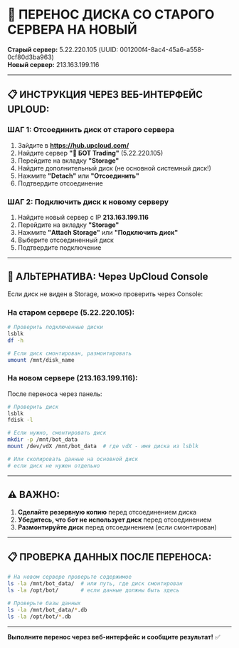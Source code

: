 # 🔄 ПЕРЕНОС ДИСКА СО СТАРОГО СЕРВЕРА НА НОВЫЙ

**Старый сервер:** 5.22.220.105 (UUID: 001200f4-8ac4-45a6-a558-0cf80d3ba963)  
**Новый сервер:** 213.163.199.116

---

## 📋 ИНСТРУКЦИЯ ЧЕРЕЗ ВЕБ-ИНТЕРФЕЙС UPLOUD:

### **ШАГ 1: Отсоединить диск от старого сервера**

1. Зайдите в **https://hub.upcloud.com/**
2. Найдите сервер **"🚀 БОТ Trading"** (5.22.220.105)
3. Перейдите на вкладку **"Storage"**
4. Найдите дополнительный диск (не основной системный диск!)
5. Нажмите **"Detach"** или **"Отсоединить"**
6. Подтвердите отсоединение

### **ШАГ 2: Подключить диск к новому серверу**

1. Найдите новый сервер с IP **213.163.199.116**
2. Перейдите на вкладку **"Storage"**
3. Нажмите **"Attach Storage"** или **"Подключить диск"**
4. Выберите отсоединенный диск
5. Подтвердите подключение

---

## 🔧 АЛЬТЕРНАТИВА: Через UpCloud Console

Если диск не виден в Storage, можно проверить через Console:

### **На старом сервере (5.22.220.105):**

```bash
# Проверить подключенные диски
lsblk
df -h

# Если диск смонтирован, размонтировать
umount /mnt/disk_name
```

### **На новом сервере (213.163.199.116):**

После переноса через панель:

```bash
# Проверить диск
lsblk
fdisk -l

# Если нужно, смонтировать диск
mkdir -p /mnt/bot_data
mount /dev/vdX /mnt/bot_data  # где vdX - имя диска из lsblk

# Или скопировать данные на основной диск
# если диск не нужен отдельно
```

---

## ⚠️ ВАЖНО:

1. **Сделайте резервную копию** перед отсоединением диска
2. **Убедитесь, что бот не использует диск** перед отсоединением
3. **Размонтируйте диск** перед отсоединением (если смонтирован)

---

## 📋 ПРОВЕРКА ДАННЫХ ПОСЛЕ ПЕРЕНОСА:

```bash
# На новом сервере проверьте содержимое
ls -la /mnt/bot_data/  # или путь, где диск смонтирован
ls -la /opt/bot/       # если данные должны быть здесь

# Проверьте базы данных
ls -la /mnt/bot_data/*.db
ls -la /opt/bot/*.db
```

---

**Выполните перенос через веб-интерфейс и сообщите результат!** ✅


